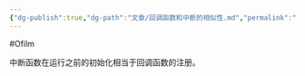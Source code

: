 ```yaml
---
{"dg-publish":true,"dg-path":"文章/回调函数和中断的相似性.md","permalink":"/文章/回调函数和中断的相似性/","dgEnableSearch":"true","created":"2022-08-07T23:11:29.000+08:00","updated":"2023-11-14T13:34:28.000+08:00"}
---
```


#Ofilm 

中断函数在运行之前的初始化相当于回调函数的注册。